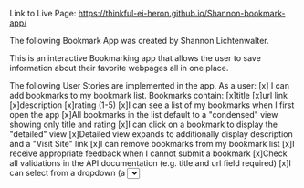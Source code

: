 Link to Live Page: https://thinkful-ei-heron.github.io/Shannon-bookmark-app/

The following Bookmark App was created by Shannon Lichtenwalter.

This is an interactive Bookmarking app that allows the user to save information about their favorite webpages all in one place. 

The following User Stories are implemented in the app.
    As a user:
    [x] I can add bookmarks to my bookmark list. Bookmarks contain:
      [x]title
      [x]url link
      [x]description
      [x]rating (1-5)
    [x]I can see a list of my bookmarks when I first open the app
    [x]All bookmarks in the list default to a "condensed" view showing only title and rating
    [x]I can click on a bookmark to display the "detailed" view
    [x]Detailed view expands to additionally display description and a "Visit Site" link
    [x]I can remove bookmarks from my bookmark list
    [x]I receive appropriate feedback when I cannot submit a bookmark
    [x]Check all validations in the API documentation (e.g. title and url field required)
    [x]I can select from a dropdown (a <select> element) a "minimum rating" to filter the list by all bookmarks rated at or above the chosen selection